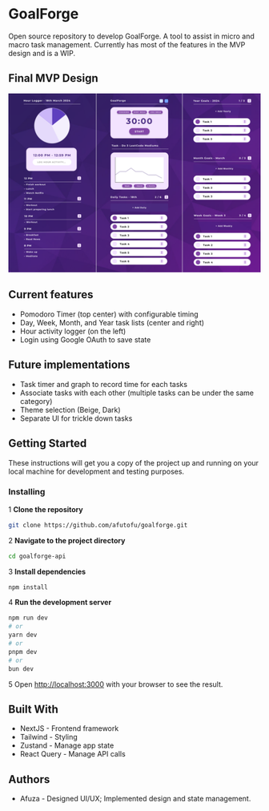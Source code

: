 # GoalForge

Open source repository to develop GoalForge. A tool to assist in micro and macro task management. Currently has most of the features in the MVP design and is a WIP.

## Final MVP Design

![Final MVP Design](./design1.png)

## Current features

- Pomodoro Timer (top center) with configurable timing
- Day, Week, Month, and Year task lists (center and right)
- Hour activity logger (on the left)
- Login using Google OAuth to save state

## Future implementations

- Task timer and graph to record time for each tasks
- Associate tasks with each other (multiple tasks can be under the same category)
- Theme selection (Beige, Dark)
- Separate UI for trickle down tasks

## Getting Started

These instructions will get you a copy of the project up and running on your local machine for development and testing purposes.

### Installing

1 **Clone the repository**

```bash
git clone https://github.com/afutofu/goalforge.git
```

2 **Navigate to the project directory**

```bash
cd goalforge-api
```

3 **Install dependencies**

```bash
npm install
```

4 **Run the development server**

```bash
npm run dev
# or
yarn dev
# or
pnpm dev
# or
bun dev
```

5 Open [http://localhost:3000](http://localhost:3000) with your browser to see the result.

## Built With

- NextJS - Frontend framework
- Tailwind - Styling
- Zustand - Manage app state
- React Query - Manage API calls

## Authors

- Afuza - Designed UI/UX; Implemented design and state management.
